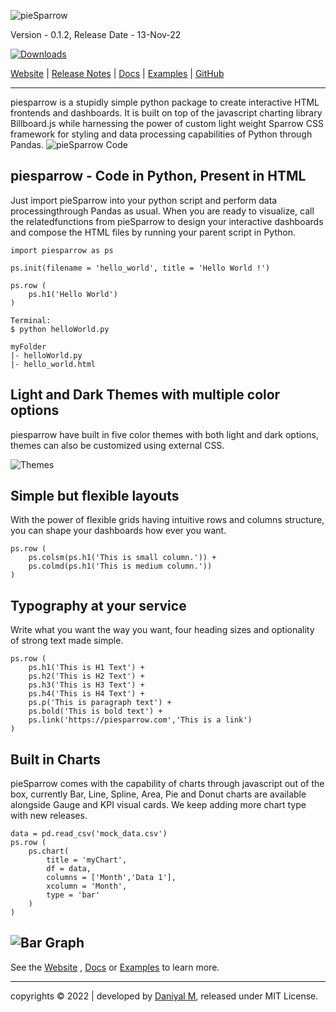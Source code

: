 ![pieSparrow](https://piesparrow.itsdaniyalm.com/images/logo_button.png) 


Version - 0.1.2, Release Date - 13-Nov-22

[![Downloads](https://pepy.tech/badge/piesparrow)](https://pepy.tech/project/piesparrow)

[Website](https://piesparrow.itsdaniyalm.com) | [Release Notes](https://piesparrow.itsdaniyalm.com/release_notes.html) | [Docs](https://piesparrow.itsdaniyalm.com/docs.html) | [Examples](https://piesparrow.itsdaniyalm.com/examples.html) | [GitHub](https://github.com/itsdaniyalm/piesparrow)

---
piesparrow is a stupidly simple python package to create interactive HTML frontends and dashboards. It is built on top of the javascript charting library Billboard.js while harnessing the power of custom light weight Sparrow CSS framework for styling and data processing capabilities of Python through Pandas.
![pieSparrow Code](https://piesparrow.itsdaniyalm.com/images/header_new.png)

## piesparrow - Code in Python, Present in HTML
Just import pieSparrow into your python script and perform data processingthrough Pandas as usual. When you are ready to visualize, call the relatedfunctions from pieSparrow to design your interactive dashboards and compose the HTML files by running your parent script in Python.

```
import piesparrow as ps

ps.init(filename = 'hello_world', title = 'Hello World !')

ps.row (
    ps.h1('Hello World')
)
```
```
Terminal:
$ python helloWorld.py
```
```
myFolder
|- helloWorld.py
|- hello_world.html
```
## Light and Dark Themes with multiple color options
piesparrow have built in five color themes with both light and dark options, themes can also be customized using external CSS.

![Themes](https://piesparrow.itsdaniyalm.com/images/chart_themes.png) 

## Simple but flexible layouts
With the power of flexible grids having intuitive rows and columns structure, you can shape your dashboards how ever you want.

```
ps.row (
    ps.colsm(ps.h1('This is small column.')) +
    ps.colmd(ps.h1('This is medium column.'))
)
```
## Typography at your service
Write what you want the way you want, four heading sizes and optionality of strong text made simple.

```
ps.row (
    ps.h1('This is H1 Text') +
    ps.h2('This is H2 Text') +
    ps.h3('This is H3 Text') +
    ps.h4('This is H4 Text') +
    ps.p('This is paragraph text') +
    ps.bold('This is bold text') +
    ps.link('https://piesparrow.com','This is a link')
)
```
## Built in Charts
pieSparrow comes with the capability of charts through javascript out of the box, currently Bar, Line, Spline, Area, Pie and Donut charts are available alongside Gauge and KPI visual cards. We keep adding more chart type with new releases.
```
data = pd.read_csv('mock_data.csv')
ps.row (
    ps.chart(
        title = 'myChart',
        df = data,
        columns = ['Month','Data 1'],
        xcolumn = 'Month',
        type = 'bar'
    )
)
```
![Bar Graph](https://piesparrow.itsdaniyalm.com/images/readme_graph.png) 
---
See the [Website](https://piesparrow.itsdaniyalm.com) , [Docs](https://piesparrow.itsdaniyalm.com/docs.html) or [Examples](https://piesparrow.itsdaniyalm.com/examples.html) to learn more.

---
copyrights © 2022 | developed by [Daniyal M](https://itsdaniyalm.com), released under MIT License.

